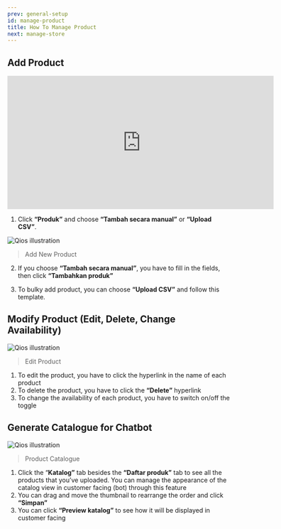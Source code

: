 ```yaml
---
prev: general-setup
id: manage-product
title: How To Manage Product
next: manage-store
---
```


## Add Product

<iframe width="600" height="300" src="https://www.youtube.com/embed/B3JUihKdwX4?list=PLy86Ve1I7c3iZrOzmqE16D0ZVIjoDFRQw" title="YouTube video player" frameBorder="0" allow="accelerometer; autoplay; clipboard-write; encrypted-media; gyroscope; picture-in-picture" allowFullScreen></iframe>

1. Click **“Produk”** and choose **“Tambah secara manual”** or **“Upload CSV”**.

![Qios illustration](/assets/images/products/qios/image6.png)

> Add New Product

2. If you choose **“Tambah secara manual”**, you have to fill in the fields, then click **“Tambahkan produk”**

3. To bulky add product, you can choose **“Upload CSV”** and follow this template.

## Modify Product (Edit, Delete, Change Availability)

![Qios illustration](/assets/images/products/qios/image7.png)

> Edit Product

1. To edit the product, you have to click the hyperlink in the name of each product
2. To delete the product, you have to click the **“Delete”** hyperlink
3. To change the availability of each product, you have to switch on/off the toggle

## Generate Catalogue for Chatbot

![Qios illustration](/assets/images/products/qios/image8.png)

> Product Catalogue

1. Click the “**Katalog”** tab besides the **“Daftar produk”** tab to see all the products that you’ve uploaded. You can manage the appearance of the catalog view in customer facing (bot) through this feature
2. You can drag and move the thumbnail to rearrange the order and click **“Simpan”**
3. You can click **“Preview katalog”** to see how it will be displayed in customer facing
